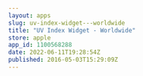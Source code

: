 ```yaml
---
layout: apps
slug: uv-index-widget---worldwide
title: "UV Index Widget - Worldwide"
store: apple
app_id: 1100568288
date: 2022-06-11T19:28:54Z
published: 2016-05-03T15:29:09Z
---
```

